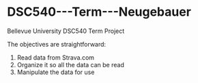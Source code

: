 # DSC540---Term---Neugebauer
Bellevue University DSC540 Term Project

The objectives are straightforward:

1. Read data from Strava.com
2. Organize it so all the data can be read
3. Manipulate the data for use
